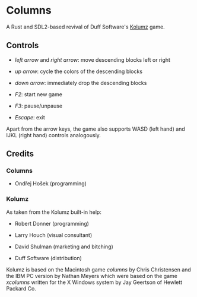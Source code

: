 # Columns

A Rust and SDL2-based revival of Duff Software's [Kolumz](https://archive.org/details/Kolumz_1020) game.

## Controls

* _left arrow_ and _right arrow_: move descending blocks left or right

* _up arrow_: cycle the colors of the descending blocks

* _down arrow_: immediately drop the descending blocks

* _F2_: start new game

* _F3_: pause/unpause

* _Escape_: exit

Apart from the arrow keys, the game also supports WASD (left hand) and IJKL (right hand) controls analogously.

## Credits

### Columns

* Ondřej Hošek (programming)

### Kolumz

As taken from the Kolumz built-in help:

* Robert Donner (programming)

* Larry Houch (visual consultant)

* David Shulman (marketing and bitching)

* Duff Software (distribution)

Kolumz is based on the Macintosh game _columns_ by Chris Christensen and the IBM PC version by Nathan Meyers which were based on the game _xcolumns_ written for the X Windows system by Jay Geertson of Hewlett Packard Co.
